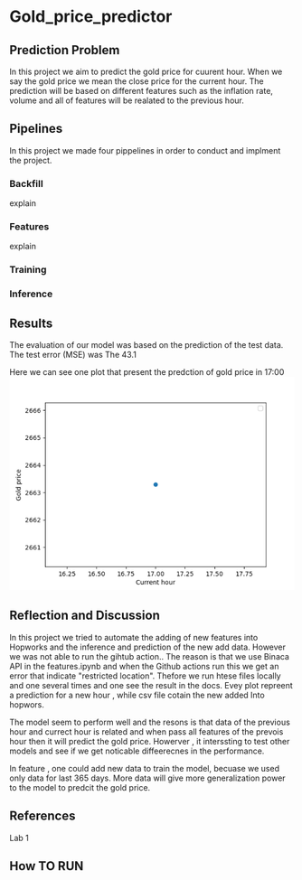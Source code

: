 # Gold_price_predictor

## Prediction Problem
In this project we aim to predict the gold price for cuurent hour. When we say the gold price we mean the close price for the current hour. The prediction will be based on different features such as the inflation rate, volume and all of features  will be realated to the previous hour.
## Pipelines

In this project we made four pippelines in order to conduct and implment the project. 
### Backfill 
explain 

### Features 
explain 

### Training

### Inference 

## Results

The evaluation of our model was based on the prediction of the test data. The test error (MSE) was The 43.1


Here we can see one plot that present the predction of gold price in 17:00
![Prediction of gold price 17](docs/plot17.png)


## Reflection and Discussion

In this project we tried to automate the adding of new features into Hopworks and the inference and prediction of the new add data. However we was not able to run the gihtub action.. The reason is that we use Binaca API in the features.ipynb and when the Github actions run this we get an error that indicate "restricted location". Thefore we run htese files locally and one several times and one see the result in the docs. Evey plot repreent a prediction for a new hour , while csv file cotain the new added Into hopwors. 


The model seem to perform well and the resons is that data of the previous hour  and currect hour is related  and when pass all features of the prevois hour then it will  predict the gold price. Howerver , it interssting to test other models and see if we get noticable diffeerecnes in the performance.   

In feature , one could add new data to train the model, becuase  we used only data for last 365 days. More data will give more generalization power to the model to predcit the gold price. 


## References 

Lab 1

## How TO RUN
